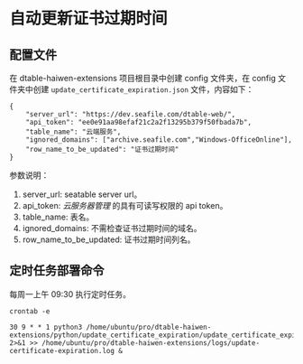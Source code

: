 # 自动更新证书过期时间

## 配置文件

在 dtable-haiwen-extensions 项目根目录中创建 config 文件夹，在 config 文件夹中创建 `update_certificate_expiration.json` 文件，内容如下：

```
{
    "server_url": "https://dev.seafile.com/dtable-web/",
    "api_token": "ee0e91aa98efaf21c2a2f13295b379f50fbada7b",
    "table_name": "云端服务",
    "ignored_domains": ["archive.seafile.com","Windows-OfficeOnline"],
    "row_name_to_be_updated": "证书过期时间"
}
```

参数说明：

1. server_url: seatable server url。
1. api_token: *云服务器管理* 的具有可读写权限的 api token。
1. table_name: 表名。
1. ignored_domains: 不需检查证书过期时间的域名。
1. row_name_to_be_updated: 证书过期时间列名。

## 定时任务部署命令

每周一上午 09:30 执行定时任务。

```
crontab -e

30 9 * * 1 python3 /home/ubuntu/pro/dtable-haiwen-extensions/python/update_certificate_expiration/update_certificate_expiration.py 2>&1 >> /home/ubuntu/pro/dtable-haiwen-extensions/logs/update-certificate-expiration.log &
```
